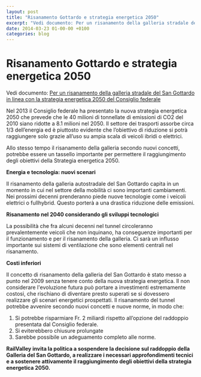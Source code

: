 ```yaml
---
layout: post
title: "Risanamento Gottardo e strategia energetica 2050"
excerpt: "Vedi documento: Per un risanamento della galleria stradale del San Gottardo in linea con la strategia energetica 2050 del Consiglio federale"
date: 2014-03-23 01-00-00 +0100
categories: blog
---
```


# Risanamento Gottardo e strategia energetica 2050

Vedi documento: [Per un risanamento della galleria stradale del San Gottardo in linea con la strategia energetica 2050 del Consiglio federale](http://railvalley.org/sites/railvalley.org/files/RailValley-risanamento-gottardo-2050%5F06-03-2014.pdf)

Nel 2013 il Consiglio federale ha presentato la nuova strategia energetica 2050 che prevede che le 40 milioni di tonnellate di emissioni di CO2 del 2010 siano ridotte a 8.1 milioni nel 2050\. Il settore dei trasporti assorbe circa 1/3 dell’energia ed è piuttosto evidente che l’obiettivo di riduzione si potrà raggiungere solo grazie all’uso su ampia scala di veicoli ibridi o elettrici.

Allo stesso tempo il risanamento della galleria secondo nuovi concetti, potrebbe essere un tassello importante per permettere il raggiungimento degli obiettivi della Strategia energetica 2050.

**Energia e tecnologia: nuovi scenari**

Il risanamento della galleria autostradale del San Gottardo capita in un momento in cui nel settore della mobilità ci sono importanti cambiamenti. Nei prossimi decenni prenderanno piede nuove tecnologie come i veicoli elettrici o fullhybrid. Questo porterà a una drastica riduzione delle emissioni.

**Risanamento nel 2040 considerando gli sviluppi tecnologici**

La possibilità che fra alcuni decenni nel tunnel circoleranno prevalentemente veicoli che non inquinano, ha conseguenze importanti per il funzionamento e per il risanamento della galleria. Ci sarà un influsso importante sui sistemi di ventilazione che sono elementi centrali nel risanamento.

**Costi inferiori**

Il concetto di risanamento della galleria del San Gottardo è stato messo a punto nel 2009 senza tenere conto della nuova strategia energetica. Il non considerare l'evoluzione futura può portare a investimenti estremamente costosi, che rischiano di diventare presto superati se si dovessero realizzare gli scenari energetici prospettati. Il risanamento del tunnel potrebbe avvenire secondo nuovi concetti e nuove norme, in modo che:

1. Si potrebbe risparmiare Fr. 2 miliardi rispetto all’opzione del raddoppio presentata dal Consiglio federale.
2. Si eviterebbero chiusure prolungate
3. Sarebbe possibile un adeguamento completo alle norme.

**RailValley invita la politica a sospendere la decisione sul raddoppio della Galleria del San Gottardo, a realizzare i necessari approfondimenti tecnici e a sostenere attivamente il raggiungimento degli obiettivi della strategia energetica 2050.**


